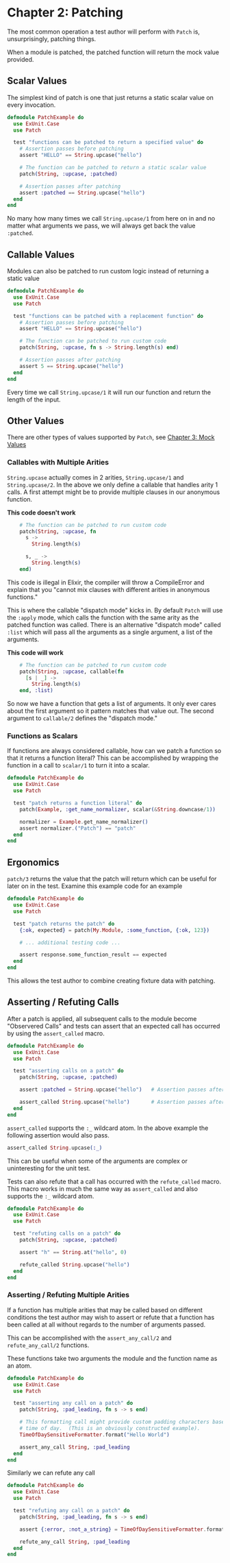 # Chapter 2: Patching

The most common operation a test author will perform with `Patch` is, unsurprisingly, patching things.

When a module is patched, the patched function will return the mock value provided.

## Scalar Values

The simplest kind of patch is one that just returns a static scalar value on every invocation.

```elixir
defmodule PatchExample do
  use ExUnit.Case
  use Patch

  test "functions can be patched to return a specified value" do
    # Assertion passes before patching
    assert "HELLO" == String.upcase("hello")

    # The function can be patched to return a static scalar value
    patch(String, :upcase, :patched)

    # Assertion passes after patching
    assert :patched == String.upcase("hello")  
  end
end
```

No many how many times we call `String.upcase/1` from here on in and no matter what arguments we pass, we will always get back the value `:patched`.

## Callable Values

Modules can also be patched to run custom logic instead of returning a static value

```elixir
defmodule PatchExample do
  use ExUnit.Case
  use Patch

  test "functions can be patched with a replacement function" do
    # Assertion passes before patching
    assert "HELLO" == String.upcase("hello")

    # The function can be patched to run custom code
    patch(String, :upcase, fn s -> String.length(s) end)

    # Assertion passes after patching
    assert 5 == String.upcase("hello")
  end
end
```

Every time we call `String.upcase/1` it will run our function and return the length of the input.  

## Other Values

There are other types of values supported by `Patch`, see [Chapter 3: Mock Values](03-mock-values.html)

### Callables with Multiple Arities

`String.upcase` actually comes in 2 arities, `String.upcase/1` and `String.upcase/2`.  In the above we only define a callable that handles arity 1 calls.  A first attempt might be to provide multiple clauses in our anonymous function.  

**This code doesn't work**

```elixir
    # The function can be patched to run custom code
    patch(String, :upcase, fn 
      s -> 
        String.length(s) 

      s, _ ->
        String.length(s)
    end)
```

This code is illegal in Elixir, the compiler will throw a CompileError and explain that you "cannot mix clauses with different arities in anonymous functions."

This is where the callable "dispatch mode" kicks in.  By default `Patch` will use the `:apply` mode, which calls the function with the same arity as the patched function was called.  There is an alternative "dispatch mode" called `:list` which will pass all the arguments as a single argument, a list of the arguments.

**This code will work**

```elixir
    # The function can be patched to run custom code
    patch(String, :upcase, callable(fn 
      [s | _] -> 
        String.length(s) 
    end, :list)
```

So now we have a function that gets a list of arguments.  It only ever cares about the first argument so it pattern matches that value out.  The second argument to `callable/2` defines the "dispatch mode."

### Functions as Scalars

If functions are always considered callable, how can we patch a function so that it returns a function literal?  This can be accomplished by wrapping the function in a call to `scalar/1` to turn it into a scalar.

```elixir
defmodule PatchExample do
  use ExUnit.Case
  use Patch

  test "patch returns a function literal" do
    patch(Example, :get_name_normalizer, scalar(&String.downcase/1))

    normalizer = Example.get_name_normalizer()
    assert normalizer.("Patch") == "patch"
  end
end
```

## Ergonomics

`patch/3` returns the value that the patch will return which can be useful for later on in the test.  Examine this example code for an example

```elixir
defmodule PatchExample do
  use ExUnit.Case
  use Patch

  test "patch returns the patch" do
    {:ok, expected} = patch(My.Module, :some_function, {:ok, 123})

    # ... additional testing code ...

    assert response.some_function_result == expected
  end
end
```

This allows the test author to combine creating fixture data with patching.

## Asserting / Refuting Calls

After a patch is applied, all subsequent calls to the module become "Observered Calls" and tests can assert that an expected call has occurred by using the `assert_called` macro.

```elixir
defmodule PatchExample do
  use ExUnit.Case
  use Patch

  test "asserting calls on a patch" do
    patch(String, :upcase, :patched)

    assert :patched = String.upcase("hello")   # Assertion passes after patching

    assert_called String.upcase("hello")       # Assertion passes after call
  end
end
```

`assert_called` supports the `:_` wildcard atom.  In the above example the following assertion would also pass.

```elixir
assert_called String.upcase(:_)
```

This can be useful when some of the arguments are complex or uninteresting for the unit test.

Tests can also refute that a call has occurred with the `refute_called` macro.  This macro works in much the same way as `assert_called` and also supports the `:_` wildcard atom.

```elixir
defmodule PatchExample do
  use ExUnit.Case
  use Patch

  test "refuting calls on a patch" do
    patch(String, :upcase, :patched)

    assert "h" == String.at("hello", 0)

    refute_called String.upcase("hello")
  end
end
```

### Asserting / Refuting Multiple Arities

If a function has multiple arities that may be called based on different conditions the test author may wish to assert or refute that a function has been called at all without regards to the number of arguments passed.

This can be accomplished with the `assert_any_call/2` and `refute_any_call/2` functions.

These functions take two arguments the module and the function name as an atom.

```elixir
defmodule PatchExample do
  use ExUnit.Case
  use Patch

  test "asserting any call on a patch" do
    patch(String, :pad_leading, fn s -> s end)

    # This formatting call might provide custom padding characters based on
    # time of day.  (This is an obviously constructed example).
    TimeOfDaySensitiveFormatter.format("Hello World")

    assert_any_call String, :pad_leading
  end
end
```

Similarly we can refute any call

```elixir
defmodule PatchExample do
  use ExUnit.Case
  use Patch

  test "refuting any call on a patch" do
    patch(String, :pad_leading, fn s -> s end)

    assert {:error, :not_a_string} = TimeOfDaySensitiveFormatter.format(123)

    refute_any_call String, :pad_leading
  end
end
```